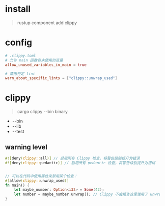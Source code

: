 # install 
> rustup component add clippy

# config
```toml
# .clippy.toml
# 允许 main 函数有未使用的变量
allow_unused_variables_in_main = true

# 禁用特定 lint
warn_about_specific_lints = ["clippy::unwrap_used"]
```

# clippy
> cargo clippy --bin binary
- --bin
- --lib
- --test

## warning level
```rust
#![deny(clippy::all)] // 启用所有 Clippy 检查，将警告级别提升为错误
#![deny(clippy::pedantic)] // 启用所有 pedantic 检查，将警告级别提升为错误


// 可以在代码中使用属性来禁用某个检查：
#[allow(clippy::unwrap_used)]
fn main() {
    let maybe_number: Option<i32> = Some(42);
    let number = maybe_number.unwrap(); // Clippy 不会报告这里使用了 unwrap
}
```

